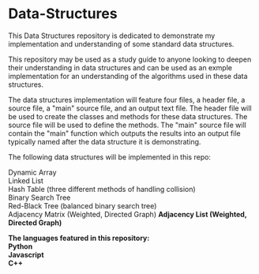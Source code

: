 # Data-Structures

This Data Structures repository is dedicated to demonstrate my implementation and understanding of some standard data structures. 

This repository may be used as a study guide to anyone looking to deepen their understanding in data structures and can be used as an exmple implementation for an understanding of the algorithms used in these data structures. 

The data structures implementation will feature four files, a header file, a source file, a "main" source file, and an output text file. The header file will be used to create the classes and methods for these data structures. The source file will be used to define the methods. The "main" source file will contain the "main" function which outputs the results into an output file typically named after the data structure it is demonstrating. 
  
The following data structures will be implemented in this repo:  

Dynamic Array  
Linked List  
Hash Table (three different methods of handling collision)  
Binary Search Tree  
Red-Black Tree (balanced binary search tree)  
Adjacency Matrix (Weighted, Directed Graph) <b>
Adjacency List (Weighted, Directed Graph)
  
The languages featured in this repository: <br>
Python  
Javascript  
C++  
